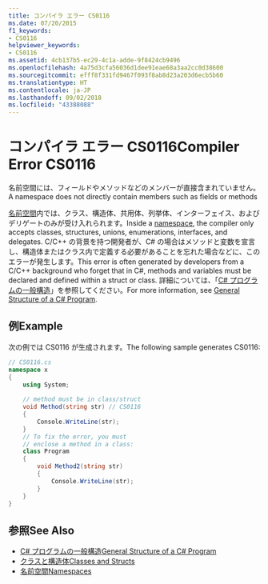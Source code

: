 ```yaml
---
title: コンパイラ エラー CS0116
ms.date: 07/20/2015
f1_keywords:
- CS0116
helpviewer_keywords:
- CS0116
ms.assetid: 4cb137b5-ec29-4c1a-adde-9f8424cb9496
ms.openlocfilehash: 4a75d3cfa56036d1dee91eae68a3aa2cc0d38600
ms.sourcegitcommit: efff8f331fd9467f093f8ab8d23a203d6ecb5b60
ms.translationtype: HT
ms.contentlocale: ja-JP
ms.lasthandoff: 09/02/2018
ms.locfileid: "43388088"
---
```

# <a name="compiler-error-cs0116"></a><span data-ttu-id="86717-102">コンパイラ エラー CS0116</span><span class="sxs-lookup"><span data-stu-id="86717-102">Compiler Error CS0116</span></span>

<span data-ttu-id="86717-103">名前空間には、フィールドやメソッドなどのメンバーが直接含まれていません。</span><span class="sxs-lookup"><span data-stu-id="86717-103">A namespace does not directly contain members such as fields or methods</span></span>  
  
 <span data-ttu-id="86717-104">[名前空間](../../../csharp/language-reference/keywords/namespace.md)内では、クラス、構造体、共用体、列挙体、インターフェイス、およびデリゲートのみが受け入れられます。</span><span class="sxs-lookup"><span data-stu-id="86717-104">Inside a [namespace](../../../csharp/language-reference/keywords/namespace.md), the compiler only accepts classes, structures, unions, enumerations, interfaces, and delegates.</span></span> <span data-ttu-id="86717-105">C/C++ の背景を持つ開発者が、C# の場合はメソッドと変数を宣言し、構造体またはクラス内で定義する必要があることを忘れた場合などに、このエラーが発生します。</span><span class="sxs-lookup"><span data-stu-id="86717-105">This error is often generated by developers from a C/C++ background who forget that in C#, methods and variables must be declared and defined within a struct or class.</span></span> <span data-ttu-id="86717-106">詳細については、「[C# プログラムの一般構造](../../../csharp/programming-guide/inside-a-program/general-structure-of-a-csharp-program.md)」を参照してください。</span><span class="sxs-lookup"><span data-stu-id="86717-106">For more information, see [General Structure of a C# Program](../../../csharp/programming-guide/inside-a-program/general-structure-of-a-csharp-program.md).</span></span>  
  
## <a name="example"></a><span data-ttu-id="86717-107">例</span><span class="sxs-lookup"><span data-stu-id="86717-107">Example</span></span>

 <span data-ttu-id="86717-108">次の例では CS0116 が生成されます。</span><span class="sxs-lookup"><span data-stu-id="86717-108">The following sample generates CS0116:</span></span>  

```csharp
// CS0116.cs  
namespace x  
{  
    using System;  
  
    // method must be in class/struct  
    void Method(string str) // CS0116  
    {  
        Console.WriteLine(str);  
    }  
    // To fix the error, you must  
    // enclose a method in a class:  
    class Program  
    {  
        void Method2(string str)  
        {  
            Console.WriteLine(str);  
        }  
    }  
}  
```

## <a name="see-also"></a><span data-ttu-id="86717-109">参照</span><span class="sxs-lookup"><span data-stu-id="86717-109">See Also</span></span>

- [<span data-ttu-id="86717-110">C# プログラムの一般構造</span><span class="sxs-lookup"><span data-stu-id="86717-110">General Structure of a C# Program</span></span>](../../../csharp/programming-guide/inside-a-program/general-structure-of-a-csharp-program.md)  
- [<span data-ttu-id="86717-111">クラスと構造体</span><span class="sxs-lookup"><span data-stu-id="86717-111">Classes and Structs</span></span>](../../../csharp/programming-guide/classes-and-structs/index.md)  
- [<span data-ttu-id="86717-112">名前空間</span><span class="sxs-lookup"><span data-stu-id="86717-112">Namespaces</span></span>](../../../csharp/programming-guide/namespaces/index.md)
